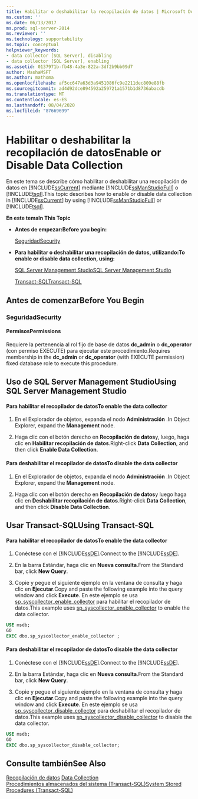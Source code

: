 ```yaml
---
title: Habilitar o deshabilitar la recopilación de datos | Microsoft Docs
ms.custom: ''
ms.date: 06/13/2017
ms.prod: sql-server-2014
ms.reviewer: ''
ms.technology: supportability
ms.topic: conceptual
helpviewer_keywords:
- data collector [SQL Server], disabling
- data collector [SQL Server], enabling
ms.assetid: 0137971b-fb48-4a3e-822a-3df2b9bb09d7
author: MashaMSFT
ms.author: mathoma
ms.openlocfilehash: af5cc647a63d3a9451086fc9e2211dec809e88fb
ms.sourcegitcommit: ad4d92dce894592a259721a1571b1d8736abacdb
ms.translationtype: MT
ms.contentlocale: es-ES
ms.lasthandoff: 08/04/2020
ms.locfileid: "87669699"
---
```

# <a name="enable-or-disable-data-collection"></a><span data-ttu-id="d26af-102">Habilitar o deshabilitar la recopilación de datos</span><span class="sxs-lookup"><span data-stu-id="d26af-102">Enable or Disable Data Collection</span></span>
  <span data-ttu-id="d26af-103">En este tema se describe cómo habilitar o deshabilitar una recopilación de datos en [!INCLUDE[ssCurrent](../../includes/sscurrent-md.md)] mediante [!INCLUDE[ssManStudioFull](../../includes/ssmanstudiofull-md.md)] o [!INCLUDE[tsql](../../includes/tsql-md.md)].</span><span class="sxs-lookup"><span data-stu-id="d26af-103">This topic describes how to enable or disable data collection in [!INCLUDE[ssCurrent](../../includes/sscurrent-md.md)] by using [!INCLUDE[ssManStudioFull](../../includes/ssmanstudiofull-md.md)] or [!INCLUDE[tsql](../../includes/tsql-md.md)].</span></span>  
  
 <span data-ttu-id="d26af-104">**En este tema**</span><span class="sxs-lookup"><span data-stu-id="d26af-104">**In This Topic**</span></span>  
  
-   <span data-ttu-id="d26af-105">**Antes de empezar:**</span><span class="sxs-lookup"><span data-stu-id="d26af-105">**Before you begin:**</span></span>  
  
     [<span data-ttu-id="d26af-106">Seguridad</span><span class="sxs-lookup"><span data-stu-id="d26af-106">Security</span></span>](#Security)  
  
-   <span data-ttu-id="d26af-107">**Para habilitar o deshabilitar una recopilación de datos, utilizando:**</span><span class="sxs-lookup"><span data-stu-id="d26af-107">**To enable or disable data collection, using:**</span></span>  
  
     [<span data-ttu-id="d26af-108">SQL Server Management Studio</span><span class="sxs-lookup"><span data-stu-id="d26af-108">SQL Server Management Studio</span></span>](#SSMSProcedure)  
  
     [<span data-ttu-id="d26af-109">Transact-SQL</span><span class="sxs-lookup"><span data-stu-id="d26af-109">Transact-SQL</span></span>](#TsqlProcedure)  
  
##  <a name="before-you-begin"></a><a name="BeforeYouBegin"></a> <span data-ttu-id="d26af-110">Antes de comenzar</span><span class="sxs-lookup"><span data-stu-id="d26af-110">Before You Begin</span></span>  
  
###  <a name="security"></a><a name="Security"></a> <span data-ttu-id="d26af-111">Seguridad</span><span class="sxs-lookup"><span data-stu-id="d26af-111">Security</span></span>  
  
####  <a name="permissions"></a><a name="Permissions"></a> <span data-ttu-id="d26af-112">Permisos</span><span class="sxs-lookup"><span data-stu-id="d26af-112">Permissions</span></span>  
 <span data-ttu-id="d26af-113">Requiere la pertenencia al rol fijo de base de datos **dc_admin** o **dc_operator** (con permiso EXECUTE) para ejecutar este procedimiento.</span><span class="sxs-lookup"><span data-stu-id="d26af-113">Requires membership in the **dc_admin** or **dc_operator** (with EXECUTE permission) fixed database role to execute this procedure.</span></span>  
  
##  <a name="using-sql-server-management-studio"></a><a name="SSMSProcedure"></a> <span data-ttu-id="d26af-114">Uso de SQL Server Management Studio</span><span class="sxs-lookup"><span data-stu-id="d26af-114">Using SQL Server Management Studio</span></span>  
  
#### <a name="to-enable-the-data-collector"></a><span data-ttu-id="d26af-115">Para habilitar el recopilador de datos</span><span class="sxs-lookup"><span data-stu-id="d26af-115">To enable the data collector</span></span>  
  
1.  <span data-ttu-id="d26af-116">En el Explorador de objetos, expanda el nodo **Administración** .</span><span class="sxs-lookup"><span data-stu-id="d26af-116">In Object Explorer, expand the **Management** node.</span></span>  
  
2.  <span data-ttu-id="d26af-117">Haga clic con el botón derecho en **Recopilación de datos**y, luego, haga clic en **Habilitar recopilación de datos**.</span><span class="sxs-lookup"><span data-stu-id="d26af-117">Right-click **Data Collection**, and then click **Enable Data Collection**.</span></span>  
  
#### <a name="to-disable-the-data-collector"></a><span data-ttu-id="d26af-118">Para deshabilitar el recopilador de datos</span><span class="sxs-lookup"><span data-stu-id="d26af-118">To disable the data collector</span></span>  
  
1.  <span data-ttu-id="d26af-119">En el Explorador de objetos, expanda el nodo **Administración** .</span><span class="sxs-lookup"><span data-stu-id="d26af-119">In Object Explorer, expand the **Management** node.</span></span>  
  
2.  <span data-ttu-id="d26af-120">Haga clic con el botón derecho en **Recopilación de datos**y luego haga clic en **Deshabilitar recopilación de datos**.</span><span class="sxs-lookup"><span data-stu-id="d26af-120">Right-click **Data Collection**, and then click **Disable Data Collection**.</span></span>  
  
##  <a name="using-transact-sql"></a><a name="TsqlProcedure"></a> <span data-ttu-id="d26af-121">Usar Transact-SQL</span><span class="sxs-lookup"><span data-stu-id="d26af-121">Using Transact-SQL</span></span>  
  
#### <a name="to-enable-the-data-collector"></a><span data-ttu-id="d26af-122">Para habilitar el recopilador de datos</span><span class="sxs-lookup"><span data-stu-id="d26af-122">To enable the data collector</span></span>  
  
1.  <span data-ttu-id="d26af-123">Conéctese con el [!INCLUDE[ssDE](../../includes/ssde-md.md)].</span><span class="sxs-lookup"><span data-stu-id="d26af-123">Connect to the [!INCLUDE[ssDE](../../includes/ssde-md.md)].</span></span>  
  
2.  <span data-ttu-id="d26af-124">En la barra Estándar, haga clic en **Nueva consulta**.</span><span class="sxs-lookup"><span data-stu-id="d26af-124">From the Standard bar, click **New Query**.</span></span>  
  
3.  <span data-ttu-id="d26af-125">Copie y pegue el siguiente ejemplo en la ventana de consulta y haga clic en **Ejecutar**.</span><span class="sxs-lookup"><span data-stu-id="d26af-125">Copy and paste the following example into the query window and click **Execute**.</span></span> <span data-ttu-id="d26af-126">En este ejemplo se usa [sp_syscollector_enable_collector](/sql/relational-databases/system-stored-procedures/sp-syscollector-enable-collector-transact-sql) para habilitar el recopilador de datos.</span><span class="sxs-lookup"><span data-stu-id="d26af-126">This example uses [sp_syscollector_enable_collector](/sql/relational-databases/system-stored-procedures/sp-syscollector-enable-collector-transact-sql) to enable the data collector.</span></span>  
  
```sql  
USE msdb;  
GO  
EXEC dbo.sp_syscollector_enable_collector ;  
```  
  
#### <a name="to-disable-the-data-collector"></a><span data-ttu-id="d26af-127">Para deshabilitar el recopilador de datos</span><span class="sxs-lookup"><span data-stu-id="d26af-127">To disable the data collector</span></span>  
  
1.  <span data-ttu-id="d26af-128">Conéctese con el [!INCLUDE[ssDE](../../includes/ssde-md.md)].</span><span class="sxs-lookup"><span data-stu-id="d26af-128">Connect to the [!INCLUDE[ssDE](../../includes/ssde-md.md)].</span></span>  
  
2.  <span data-ttu-id="d26af-129">En la barra Estándar, haga clic en **Nueva consulta**.</span><span class="sxs-lookup"><span data-stu-id="d26af-129">From the Standard bar, click **New Query**.</span></span>  
  
3.  <span data-ttu-id="d26af-130">Copie y pegue el siguiente ejemplo en la ventana de consulta y haga clic en **Ejecutar**.</span><span class="sxs-lookup"><span data-stu-id="d26af-130">Copy and paste the following example into the query window and click **Execute**.</span></span> <span data-ttu-id="d26af-131">En este ejemplo se usa [sp_syscollector_disable_collector](/sql/relational-databases/system-stored-procedures/sp-syscollector-disable-collector-transact-sql) para deshabilitar el recopilador de datos.</span><span class="sxs-lookup"><span data-stu-id="d26af-131">This example uses [sp_syscollector_disable_collector](/sql/relational-databases/system-stored-procedures/sp-syscollector-disable-collector-transact-sql) to disable the data collector.</span></span>  
  
```sql  
USE msdb;  
GO  
EXEC dbo.sp_syscollector_disable_collector;  
```  
  
## <a name="see-also"></a><span data-ttu-id="d26af-132">Consulte también</span><span class="sxs-lookup"><span data-stu-id="d26af-132">See Also</span></span>  
 <span data-ttu-id="d26af-133">[Recopilación de datos](data-collection.md) </span><span class="sxs-lookup"><span data-stu-id="d26af-133">[Data Collection](data-collection.md) </span></span>  
 [<span data-ttu-id="d26af-134">Procedimientos almacenados del sistema &#40;Transact-SQL&#41;</span><span class="sxs-lookup"><span data-stu-id="d26af-134">System Stored Procedures &#40;Transact-SQL&#41;</span></span>](/sql/relational-databases/system-stored-procedures/system-stored-procedures-transact-sql)  
  
  
